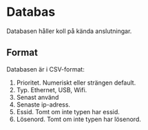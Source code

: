Databas
=======

Databasen håller koll på kända anslutningar.

Format
------
Databasen är i CSV-format:

1. Prioritet. Numeriskt eller strängen default.
2. Typ. Ethernet, USB, Wifi.
3. Senast använd
4. Senaste ip-adress.
4. Essid. Tomt om inte typen har essid.
5. Lösenord. Tomt om inte typen har lösenord.

